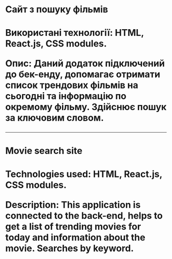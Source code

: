 <h1>Сайт з пошуку фільмів<h1>
<p>Використані технології: HTML, React.js, CSS modules.</p>
<p>Опис: Даний додаток підключений до бек-енду, допомагає отримати список трендових фільмів на сьогодні та інформацію по окремому фільму. Здійснює пошук за ключовим словом.</p>

---

<h1>Movie search site<h1>
<p>Technologies used: HTML, React.js, CSS modules.</p>
<p>Description: This application is connected to the back-end, helps to get a list of trending movies for today and information about the movie. Searches by keyword.</p>
